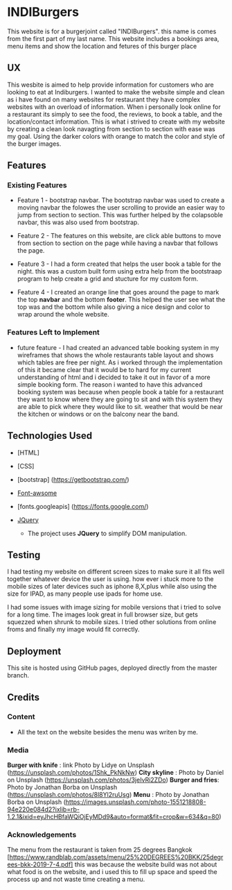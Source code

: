 # INDIBurgers

This website is for a burgerjoint called "INDIBurgers". this name is comes from the first part of my last name.  This website includes 
a bookings area, menu items and show the location and fetures of this burger place 
 
## UX
 
This wesbite is aimed to help provide information for customers who are looking to eat at Indiburgers. I wanted to make the website simple and clean as i have found
on many websites for restaurant they have complex websites with an overload of information. When i personally look online for a restaurant its simply to see the food,
the reviews, to book a table, and the location/contact information. This is what i strived to create with my website by creating a clean look navagting from section 
to section with ease was my goal. Using the darker colors with orange to match the color and style of the burger images.

## Features


 
### Existing Features
- Feature 1 - bootstrap navbar. The bootstrap navbar was used to create a moving navbar the folowes the user scrolling to provide an easier way to jump from section to 
section. This was further helped by the colapsoble navbar, this was also used from bootstrap.

- Feature 2 - The features on this website, are click able buttons to move from section to section on the page while having a navbar that follows the page.

- Feature 3 - I had a form created that helps the user book a table for the night. this was a custom built form using extra help from the bootstraap program to help 
create a grid and stucture for my custom form.

- Feature 4 - I created an orange line that goes around the page to mark the top **navbar** and the bottom **footer**. This helped the user see what the top was and the
bottom while also giving a nice design and color to wrap around the whole website.


### Features Left to Implement
- future feature - I had created an advanced table booking system in my wireframes that shows the whole restaurants table layout and shows which tables are free per night.
 As i worked through the implementation of this it became clear that it would be to hard for my current understanding of html and i decided to take it out in favor of a 
more simple booking form. The reason i wanted to have this advanced booking system was because when people book a table for a restaurant they want to know where they are
going to sit and with this system they are able to pick where they would like to sit. weather that would be near the kitchen or windows or on the balcony near the band.

## Technologies Used

- [HTML]
- [CSS]
- [bootstrap] (https://getbootstrap.com/)
- [Font-awsome](http://fontawesome.com/)
- [fonts.googleapis] (https://fonts.google.com/)

- [JQuery](https://jquery.com)
    - The project uses **JQuery** to simplify DOM manipulation.


## Testing

I had testing my website on different screen sizes to make sure it all fits well together whatever device the user is using. how ever i stuck more to the mobile sizes of
later devices such as iphone 8,X,plus while also using the size for IPAD, as many people use ipads for home use.

I had some issues with image sizing for mobile versions that i tried to solve for a long time. The images look great in full browser size, but gets squezzed when shrunk 
to mobile sizes. I tried other solutions from online froms and finally my image would fit correctly.

## Deployment

This site is hosted using GitHub pages, deployed directly from the master branch.

## Credits

### Content

- All the text on the website besides the menu was writen by me. 

### Media
**Burger with knife** : link Photo by Lidye on Unsplash (https://unsplash.com/photos/1Shk_PkNkNw)
**City skyline** : Photo by Daniel on Unsplash (https://unsplash.com/photos/3jeIvRi2ZDo)
**Burger and fries**: Photo by Jonathan Borba on Unsplash (https://unsplash.com/photos/8l8Yl2ruUsg)
**Menu** :  Photo by Jonathan Borba on Unsplash  (https://images.unsplash.com/photo-1551218808-94e220e084d2?ixlib=rb-1.2.1&ixid=eyJhcHBfaWQiOjEyMDd9&auto=format&fit=crop&w=634&q=80)

### Acknowledgements

The menu from the restaurant is taken from 25 degrees Bangkok [https://www.randblab.com/assets/menu/25%20DEGREES%20BKK/25degrees-bkk-2019-7-4.pdf]
this was because the website build was not about what food is on the website, and i used this to fill up space and speed the process up and not waste time creating a menu.
